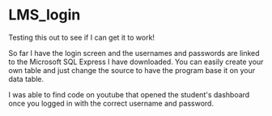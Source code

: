 # LMS_login

Testing this out to see if I can get it to work!

So far I have the login screen and the usernames and passwords are linked to the Microsoft SQL Express I have downloaded.  You can easily
create your own table and just change the source to have the program base it on your data table.

I was able to find code on youtube that opened the student's dashboard once you logged in with the correct username and password. 
